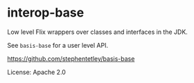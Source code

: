 # interop-base

Low level Flix wrappers over classes and interfaces in the JDK.

See `basis-base` for a user level API.

https://github.com/stephentetley/basis-base

License: Apache 2.0

